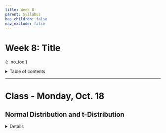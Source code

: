 ```yaml
---
title: Week 8
parent: Syllabus
has_children: false
nav_exclude: false
---
```


# Week 8: Title
{: .no_toc }

<details closed markdown="block">
  <summary>
    Table of contents
  </summary>
  {: .text-delta }
1. TOC
{:toc}
</details>

---

<!-- ########################################################################### -->

# Class - Monday, Oct. 18

## Normal Distribution and t-Distribution

<details closed markdown="block">
  <summary>Details</summary>

  + [**Normal distribution**](Class1/W8.C1-Notes-Normal-Distribution.html){:target="blank"}

</details>

<!-- ########################################################################### -->

<!-- ########################################################################### -->

<!-- # Class - Thursday, Oct. 21

<details closed markdown="block">
  <summary>Details</summary>

</details> -->

<!-- ########################################################################### -->

<!-- ########################################################################### -->

<!-- # Recitation - Friday, Oct. 22

<details closed markdown="block">
  <summary>Details</summary>

</details> -->

<!-- ########################################################################### -->
